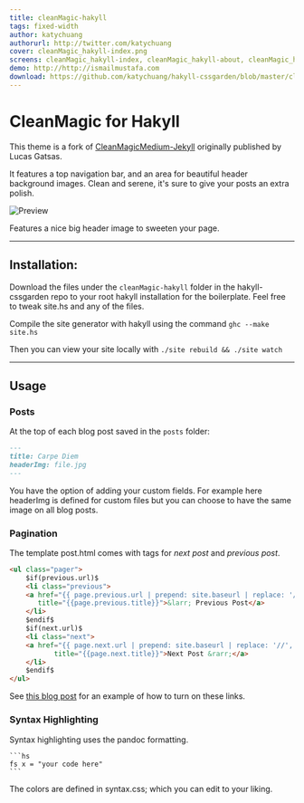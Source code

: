 ```yaml
---
title: cleanMagic-hakyll
tags: fixed-width
author: katychuang
authorurl: http://twitter.com/katychuang
cover: cleanMagic_hakyll-index.png
screens: cleanMagic_hakyll-index, cleanMagic_hakyll-about, cleanMagic_hakyll-archive, cleanMagic_hakyll-contact, cleanMagic_hakyll-index
demo: http://http://ismailmustafa.com
download: https://github.com/katychuang/hakyll-cssgarden/blob/master/cleanMagic-hakyll
---
```


# CleanMagic for Hakyll

This theme is a fork of [CleanMagicMedium-Jekyll](https://github.com/SpaceG/CleanMagicMedium-Jekyll) originally published by Lucas Gatsas.

It features a top navigation bar, and an area for beautiful header background images. Clean and serene, it's sure to give your posts an extra polish.

![Preview](https://raw.githubusercontent.com/SpaceG/spaceg.github.io/master/img/intro-theme-1.png)

Features a nice big header image to sweeten your page.

---

## Installation:

Download the files under the `cleanMagic-hakyll` folder in the hakyll-cssgarden repo to your root hakyll installation for the boilerplate. Feel free to tweak site.hs and any of the files.

Compile the site generator with hakyll using the command `ghc --make site.hs`

Then you can view your site locally with `./site rebuild && ./site watch`

---

## Usage

### **Posts**

At the top of each blog post saved in the `posts` folder: 

```markdown
---
title: Carpe Diem
headerImg: file.jpg
---
```

You have the option of adding your custom fields. For example here headerImg is defined for custom files but you can choose to have the same image on all blog posts.

### **Pagination**

The template post.html comes with tags for *next post* and *previous post*.

```html
<ul class="pager">
    $if(previous.url)$
    <li class="previous">
	<a href="{{ page.previous.url | prepend: site.baseurl | replace: '//', '/' }}" 
	   title="{{page.previous.title}}">&larr; Previous Post</a>
    </li>
    $endif$
    $if(next.url)$
    <li class="next">
	<a href="{{ page.next.url | prepend: site.baseurl | replace: '//', '/' }}"
           title="{{page.next.title}}">Next Post &rarr;</a>
    </li>
    $endif$
</ul>
```
See [this blog post]() for an example of how to turn on these links.



### **Syntax Highlighting**

Syntax highlighting uses the pandoc formatting.

    ```hs
	fs x = "your code here"
    ```

The colors are defined in syntax.css; which you can edit to your liking.


